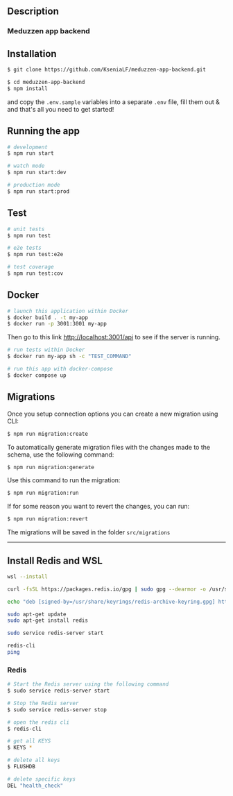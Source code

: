 ## Description

### Meduzzen app backend

## Installation

```bash
$ git clone https://github.com/KseniaLF/meduzzen-app-backend.git

$ cd meduzzen-app-backend
$ npm install
```

and copy the `.env.sample` variables into a separate `.env` file, fill them out & and that's all you need to get started!

## Running the app

```bash
# development
$ npm run start

# watch mode
$ npm run start:dev

# production mode
$ npm run start:prod
```

## Test

```bash
# unit tests
$ npm run test

# e2e tests
$ npm run test:e2e

# test coverage
$ npm run test:cov
```

## Docker

```bash
# launch this application within Docker
$ docker build . -t my-app
$ docker run -p 3001:3001 my-app
```

Then go to this link [http://localhost:3001/api](http://localhost:3001/api) to see if the server is running.

```bash
# run tests within Docker
$ docker run my-app sh -c "TEST_COMMAND"
```

```bash
# run this app with docker-compose
$ docker compose up
```

## Migrations

Once you setup connection options you can create a new migration using CLI:

```bash
$ npm run migration:create
```

To automatically generate migration files with the changes made to the schema, use the following command:

```bash
$ npm run migration:generate
```

Use this command to run the migration:

```bash
$ npm run migration:run
```

If for some reason you want to revert the changes, you can run:

```bash
$ npm run migration:revert
```

The migrations will be saved in the folder `src/migrations`

---

## Install Redis and WSL

```bash
wsl --install

curl -fsSL https://packages.redis.io/gpg | sudo gpg --dearmor -o /usr/share/keyrings/redis-archive-keyring.gpg

echo "deb [signed-by=/usr/share/keyrings/redis-archive-keyring.gpg] https://packages.redis.io/deb $(lsb_release -cs) main" | sudo tee /etc/apt/sources.list.d/redis.list

sudo apt-get update
sudo apt-get install redis

sudo service redis-server start

redis-cli
ping
```

### Redis

```bash
# Start the Redis server using the following command
$ sudo service redis-server start

# Stop the Redis server
$ sudo service redis-server stop

# open the redis cli
$ redis-cli

# get all KEYS
$ KEYS *

# delete all keys
$ FLUSHDB

# delete specific keys
DEL "health_check"
```
